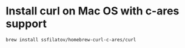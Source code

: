 # Install curl on Mac OS with c-ares support

```
brew install ssfilatov/homebrew-curl-c-ares/curl
```
